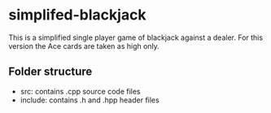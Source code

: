 # simplifed-blackjack

This is a simplified single player game of blackjack against a dealer. For this version the Ace cards are taken as high only.

## Folder structure

- src: contains .cpp source code files
- include: contains .h and .hpp header files
